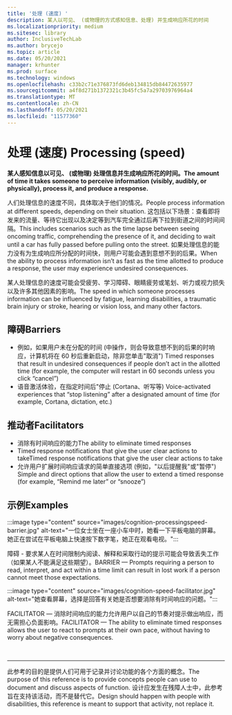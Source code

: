 ```yaml
---
title: '处理 (速度) '
description: 某人以可见、 (或物理的方式感知信息、处理) 并生成响应所花的时间
ms.localizationpriority: medium
ms.sitesec: library
author: InclusiveTechLab
ms.author: brycejo
ms.topic: article
ms.date: 05/20/2021
manager: krhunter
ms.prod: surface
ms.technology: windows
ms.openlocfilehash: c33b2c71e376873fd6deb134815db84472635977
ms.sourcegitcommit: a4f8d271b1372321c3b45fc5a7a29703976964a4
ms.translationtype: MT
ms.contentlocale: zh-CN
ms.lasthandoff: 05/20/2021
ms.locfileid: "11577360"
---
```

# <a name="processing-speed"></a><span data-ttu-id="29490-103">处理 (速度) </span><span class="sxs-lookup"><span data-stu-id="29490-103">Processing (speed)</span></span>

**<span data-ttu-id="29490-104">某人感知信息以可见、 (或物理) 处理信息并生成响应所花的时间。</span><span class="sxs-lookup"><span data-stu-id="29490-104">The amount of time it takes someone to perceive information (visibly, audibly, or physically), process it, and produce a response.</span></span>**

<span data-ttu-id="29490-105">人们处理信息的速度不同，具体取决于他们的情况。</span><span class="sxs-lookup"><span data-stu-id="29490-105">People process information at different speeds, depending on their situation.</span></span> <span data-ttu-id="29490-106">这包括以下场景：查看即将发来的流量、等待它出现以及决定等到汽车完全通过后再下拉到街道之间的时间间隔。</span><span class="sxs-lookup"><span data-stu-id="29490-106">This includes scenarios such as the time lapse between seeing oncoming traffic, comprehending the presence of it, and deciding to wait until a car has fully passed before pulling onto the street.</span></span> <span data-ttu-id="29490-107">如果处理信息的能力没有为生成响应所分配的时间快，则用户可能会遇到意想不到的后果。</span><span class="sxs-lookup"><span data-stu-id="29490-107">When the ability to process information isn’t as fast as the time allotted to produce a response, the user may experience undesired consequences.</span></span>

<span data-ttu-id="29490-108">某人处理信息的速度可能会受疲劳、学习障碍、眼睛疲劳或笔划、听力或视力损失以及许多其他因素的影响。</span><span class="sxs-lookup"><span data-stu-id="29490-108">The speed in which someone processes information can be influenced by fatigue, learning disabilities, a traumatic brain injury or stroke, hearing or vision loss, and many other factors.</span></span>

## <a name="barriers"></a><span data-ttu-id="29490-109">障碍</span><span class="sxs-lookup"><span data-stu-id="29490-109">Barriers</span></span>

* <span data-ttu-id="29490-110">例如，如果用户未在分配的时间 (中操作，则会导致意想不到的后果的时响应，计算机将在 60 秒后重新启动，除非您单击"取消") </span><span class="sxs-lookup"><span data-stu-id="29490-110">Timed responses that result in undesired consequences if people don’t act in the allotted time (for example, the computer will restart in 60 seconds unless you click “cancel”)</span></span>
* <span data-ttu-id="29490-111">语音激活体验，在指定时间后"停止 (Cortana、听写等) </span><span class="sxs-lookup"><span data-stu-id="29490-111">Voice-activated experiences that “stop listening” after a designated amount of time (for example, Cortana, dictation, etc.)</span></span>

## <a name="facilitators"></a><span data-ttu-id="29490-112">推动者</span><span class="sxs-lookup"><span data-stu-id="29490-112">Facilitators</span></span>

* <span data-ttu-id="29490-113">消除有时间响应的能力</span><span class="sxs-lookup"><span data-stu-id="29490-113">The ability to eliminate timed responses</span></span>
* <span data-ttu-id="29490-114">Timed response notifications that give the user clear actions to take</span><span class="sxs-lookup"><span data-stu-id="29490-114">Timed response notifications that give the user clear actions to take</span></span>
* <span data-ttu-id="29490-115">允许用户扩展时间响应请求的简单直接选项 (例如，"以后提醒我"或"暂停") </span><span class="sxs-lookup"><span data-stu-id="29490-115">Simple and direct options that allow the user to extend a timed response (for example, “Remind me later” or “snooze”)</span></span>

## <a name="examples"></a><span data-ttu-id="29490-116">示例</span><span class="sxs-lookup"><span data-stu-id="29490-116">Examples</span></span>

:::image type="content" source="images/cognition-processingspeed-barrier.jpg" alt-text="一位女士坐在一座小车中时，她看一下平板电脑的屏幕。 她正在尝试在平板电脑上快速按下数字笔，她正在观看电视。":::

<span data-ttu-id="29490-119">障碍 - 要求某人在时间限制内阅读、解释和采取行动的提示可能会导致丢失工作（如果某人不能满足这些期望）。</span><span class="sxs-lookup"><span data-stu-id="29490-119">BARRIER — Prompts requiring a person to read, interpret, and act within a time limit can result in lost work if a person cannot meet those expectations.</span></span>

:::image type="content" source="images/cognition-speed-facilitator.jpg" alt-text="她查看屏幕，选择是回答有关她是否想要消除有时间响应的问题。":::

<span data-ttu-id="29490-121">FACILITATOR — 消除时间响应的能力允许用户以自己的节奏对提示做出响应，而无需担心负面影响。</span><span class="sxs-lookup"><span data-stu-id="29490-121">FACILITATOR — The ability to eliminate timed responses allows the user to react to prompts at their own pace, without having to worry about negative consequences.</span></span>


&nbsp;

[comment]: # (Footer 语句)
___
<span data-ttu-id="29490-123">此参考的目的是提供人们可用于记录并讨论功能的各个方面的概念。</span><span class="sxs-lookup"><span data-stu-id="29490-123">The purpose of this reference is to provide concepts people can use to document and discuss aspects of function.</span></span> <span data-ttu-id="29490-124">设计应发生在残障人士中，此参考旨在支持该活动，而不是替代它。</span><span class="sxs-lookup"><span data-stu-id="29490-124">Design should happen with people with disabilities, this reference is meant to support that activity, not replace it.</span></span> 